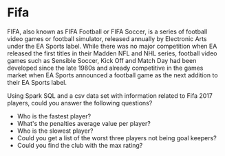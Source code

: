 # Fifa

FIFA, also known as FIFA Football or FIFA Soccer, is a series of football video games or football simulator, released annually by Electronic Arts under the EA Sports label. While there was no major competition when EA released the first titles in their Madden NFL and NHL series, football video games such as Sensible Soccer, Kick Off and Match Day had been developed since the late 1980s and already competitive in the games market when EA Sports announced a football game as the next addition to their EA Sports label.

Using Spark SQL and a csv data set with information related to Fifa 2017 players, could you answer the following questions?

* Who is the fastest player?
* What's the penalties average value per player?
* Who is the slowest player?
* Could you get a list of the worst three players not being goal keepers?
* Could you find the club with the max rating?
